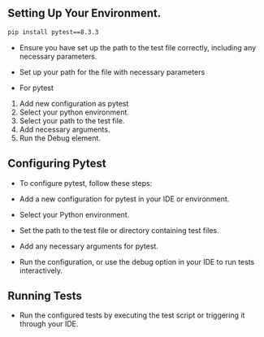 ## Setting Up Your Environment.

```bash
pip install pytest==8.3.3
```

- Ensure you have set up the path to the test file correctly, including any necessary parameters.


- Set up your path for the file with necessary parameters
- For pytest 
1.  Add new configuration as pytest
2. Select your python environment.
3. Select your path to the test file.
4. Add necessary arguments.
5. Run the Debug element.


## Configuring Pytest
- To configure pytest, follow these steps:

- Add a new configuration for pytest in your IDE or environment.
- Select your Python environment.
- Set the path to the test file or directory containing test files.
- Add any necessary arguments for pytest.
- Run the configuration, or use the debug option in your IDE to run tests interactively.

## Running Tests

- Run the configured tests by executing the test script or triggering it through your IDE.
